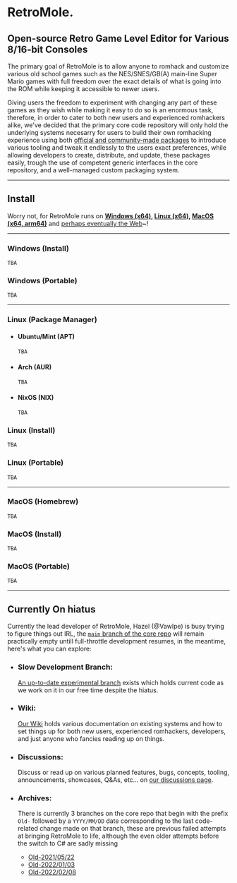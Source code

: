 # RetroMole.
## Open-source Retro Game Level Editor for Various 8/16-bit Consoles
The primary goal of RetroMole is to allow anyone to romhack and customize various old school games such as the NES/SNES/GB(A) main-line Super Mario games with full freedom over the exact details of what is going into the ROM while keeping it accessible to newer users.

Giving users the freedom to experiment with changing any part of these games as they wish while making it easy to do so is an enormous task, therefore, in order to cater to both new users and experienced romhackers alike, we've decided that the primary core code repository will only hold the underlying systems necesarry for users to build their own romhacking experience using both [official and community-made packages](https://github.com/orgs/RetroMole/packages) to introduce various tooling and tweak it endlessly to the users exact preferences, while allowing developers to create, distribute, and update, these packages easily, trough the use of competent generic interfaces in the core repository, and a well-managed custom packaging system.
___

## Install
Worry not, for RetroMole runs on **[Windows (x64)](#windows-install), [Linux (x64)](#linux-package-manage), [MacOS (x64, arm64)](#macos-homebrew)** and [perhaps eventually the Web](https://github.com/orgs/RetroMole/discussions/1)~!
___
### Windows (Install)
  ```TBA```
### Windows (Portable)
  ```TBA```
___
### Linux (Package Manager)
 - #### Ubuntu/Mint (APT)
    ```TBA```
 - #### Arch (AUR)
    ```TBA```
 - #### NixOS (NIX)
    ```TBA```
### Linux (Install)
  ```TBA```
### Linux (Portable)
  ```TBA```
___
### MacOS (Homebrew)
  ```TBA```
### MacOS (Install)
  ```TBA```
### MacOS (Portable)
  ```TBA```
___

## Currently On hiatus
Currently the lead developer of RetroMole, Hazel (@Vawlpe) is busy trying to figure things out IRL, the [`main` branch of the core repo](https://github.com/RetroMole/MOLE/tree/main) will remain practically empty untill full-throttle development resumes, in the meantime, here's what you can explore:

- ### Slow Development Branch:
  [An up-to-date experimental branch](https://github.com/RetroMole/MOLE/tree/dev) exists which holds current code as we work on it in our free time despite the hiatus.

- ### Wiki:
  [Our Wiki](https://github.com/RetroMole/MOLE/wiki) holds various documentation on existing systems and how to set things up for both new users, experienced romhackers, developers, and just anyone who fancies reading up on things.

- ### Discussions:
  Discuss or read up on various planned features, bugs, concepts, tooling, announcements, showcases, Q&As, etc... on [our discussions page](https://github.com/orgs/RetroMole/discussions).

- ### Archives:
  There is currently 3 branches on the core repo that begin with the prefix `Old-` followed by a `YYYY/MM/DD` date corresponding to the last code-related change made on that branch, these are previous failed attempts at bringing RetroMole to life, although the even older attempts before the switch to C# are sadly missing
  - [Old-2021/05/22](https://github.com/RetroMole/MOLE/tree/Old-2021/05/22)
  - [Old-2022/01/03](https://github.com/RetroMole/MOLE/tree/Old-2022/01/03)
  - [Old-2022/02/08](https://github.com/RetroMole/MOLE/tree/Old-2022/02/08)
